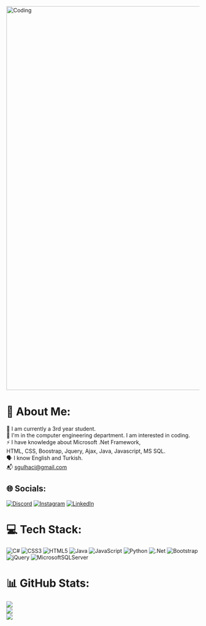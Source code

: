 <img align="center" alt="Coding" width="1000" src="https://www.lambdatest.com/resources/images/news24.gif"><br>

# 💫 About Me:
🔭 I am currently a 3rd year student.<br>🤝 I'm in the computer engineering department. I am interested in coding.<br>⚡ I have knowledge about Microsoft .Net Framework, <br>HTML, CSS, Boostrap, Jquery, Ajax, Java, Javascript, MS SQL.<br>🗣️ I know English and Turkish.<br>📬 sgulhaci@gmail.com<br>


## 🌐 Socials:
[![Discord](https://img.shields.io/badge/Discord-%237289DA.svg?logo=discord&logoColor=white)](https://discord.gg/.serhatg) [![Instagram](https://img.shields.io/badge/Instagram-%23E4405F.svg?logo=Instagram&logoColor=white)](https://instagram.com/_serhaatt_) [![LinkedIn](https://img.shields.io/badge/LinkedIn-%230077B5.svg?logo=linkedin&logoColor=white)](https://linkedin.com/in/www.linkedin.com/in/serhat-gülhacı-1ba4b427a) 

# 💻 Tech Stack:
![C#](https://img.shields.io/badge/c%23-%23239120.svg?style=for-the-badge&logo=c-sharp&logoColor=white) ![CSS3](https://img.shields.io/badge/css3-%231572B6.svg?style=for-the-badge&logo=css3&logoColor=white) ![HTML5](https://img.shields.io/badge/html5-%23E34F26.svg?style=for-the-badge&logo=html5&logoColor=white) ![Java](https://img.shields.io/badge/java-%23ED8B00.svg?style=for-the-badge&logo=java&logoColor=white) ![JavaScript](https://img.shields.io/badge/javascript-%23323330.svg?style=for-the-badge&logo=javascript&logoColor=%23F7DF1E) ![Python](https://img.shields.io/badge/python-3670A0?style=for-the-badge&logo=python&logoColor=ffdd54) ![.Net](https://img.shields.io/badge/.NET-5C2D91?style=for-the-badge&logo=.net&logoColor=white) ![Bootstrap](https://img.shields.io/badge/bootstrap-%23563D7C.svg?style=for-the-badge&logo=bootstrap&logoColor=white) ![jQuery](https://img.shields.io/badge/jquery-%230769AD.svg?style=for-the-badge&logo=jquery&logoColor=white) ![MicrosoftSQLServer](https://img.shields.io/badge/Microsoft%20SQL%20Sever-CC2927?style=for-the-badge&logo=microsoft%20sql%20server&logoColor=white)
# 📊 GitHub Stats:
![](https://github-readme-stats.vercel.app/api?username=serhaatt&theme=dark&hide_border=false&include_all_commits=false&count_private=false)<br/>
![](https://github-readme-streak-stats.herokuapp.com/?user=serhaatt&theme=dark&hide_border=false)<br/>
![](https://github-readme-stats.vercel.app/api/top-langs/?username=serhaatt&theme=dark&hide_border=false&include_all_commits=false&count_private=false&layout=compact)

<!-- Proudly created with GPRM ( https://gprm.itsvg.in ) -->
